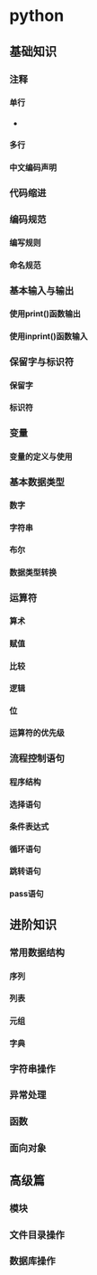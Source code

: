 # python

## 基础知识
### 注释
#### 单行
- 
#### 多行
#### 中文编码声明
### 代码缩进
### 编码规范
#### 编写规则
#### 命名规范
### 基本输入与输出
#### 使用print()函数输出
#### 使用inprint()函数输入
### 保留字与标识符
#### 保留字
#### 标识符
### 变量
#### 变量的定义与使用
### 基本数据类型
#### 数字
#### 字符串
#### 布尔
#### 数据类型转换
### 运算符
#### 算术
#### 赋值
#### 比较
#### 逻辑
#### 位
#### 运算符的优先级
### 流程控制语句
#### 程序结构
#### 选择语句
#### 条件表达式
#### 循环语句
#### 跳转语句
#### pass语句


## 进阶知识
### 常用数据结构
#### 序列
#### 列表
#### 元组
#### 字典

### 字符串操作
### 异常处理
### 函数
### 面向对象

## 高级篇
### 模块
### 文件目录操作
### 数据库操作